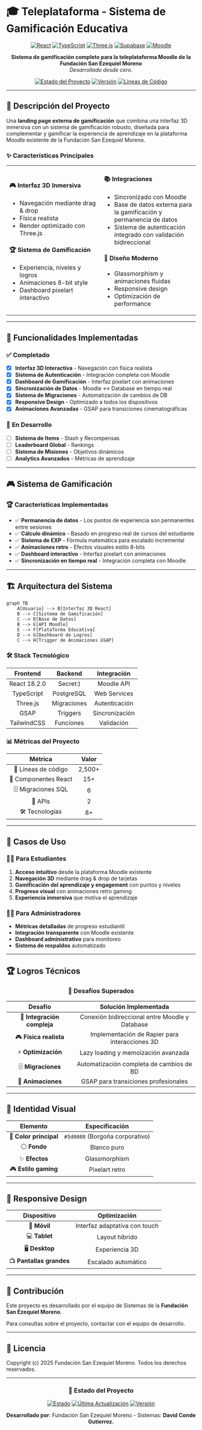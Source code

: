 # 🎓 Teleplataforma - Sistema de Gamificación Educativa

<div align="center">

[![React](https://img.shields.io/badge/React-18.2.0-61DAFB?style=for-the-badge&logo=react&logoColor=white)](https://reactjs.org/)
[![TypeScript](https://img.shields.io/badge/TypeScript-5.0.0-3178C6?style=for-the-badge&logo=typescript&logoColor=white)](https://www.typescriptlang.org/)
[![Three.js](https://img.shields.io/badge/Three.js-0.158.0-000000?style=for-the-badge&logo=three.js&logoColor=white)](https://threejs.org/)
[![Supabase](https://img.shields.io/badge/Supabase-3.0.0-3ECF8E?style=for-the-badge&logo=supabase&logoColor=white)](https://supabase.com/)
[![Moodle](https://img.shields.io/badge/Moodle-API-FF6B35?style=for-the-badge&logo=moodle&logoColor=white)](https://moodle.org/)

**Sistema de gamificación completo para la teleplataforma Moodle de la Fundación San Ezequiel Moreno**  
*Desarrollado desde cero.*

[![Estado del Proyecto](https://img.shields.io/badge/Estado-En%20Producción-brightgreen?style=for-the-badge)](#)
[![Versión](https://img.shields.io/badge/Versión-1.0.0-blue?style=for-the-badge)](#)
[![Líneas de Código](https://img.shields.io/badge/Líneas%20de%20Código-2500%2B-orange?style=for-the-badge)](#)

</div>

---

## 🎯 Descripción del Proyecto

Una **landing page externa de gamificación** que combina una interfaz 3D inmersiva con un sistema de gamificación robusto, diseñada para complementar y gamificar la experiencia de aprendizaje en la plataforma Moodle existente de la Fundación San Ezequiel Moreno.

### ✨ Características Principales

<table>
<tr>
<td width="50%">

#### 🎮 **Interfaz 3D Inmersiva**
- Navegación mediante drag & drop
- Física realista
- Render optimizado con Three.js

#### 🏆 **Sistema de Gamificación**
- Experiencia, niveles y logros
- Animaciones 8-bit style
- Dashboard pixelart interactivo

</td>
<td width="50%">

#### 📚 **Integraciones**
- Sincronizado con Moodle
- Base de datos externa para la gamificación y permanencia de datos
- Sistema de autenticación integrado con validación bidireccional

#### 🎨 **Diseño Moderno**
- Glassmorphism y animaciones fluidas
- Responsive design
- Optimización de performance

</td>
</tr>
</table>

---

## 🚀 Funcionalidades Implementadas

### ✅ **Completado**

- [x] **Interfaz 3D Interactiva** - Navegación con física realista
- [x] **Sistema de Autenticación** - Integración completa con Moodle
- [x] **Dashboard de Gamificación** - Interfaz pixelart con animaciones
- [x] **Sincronización de Datos** - Moodle ↔ Database en tiempo real
- [x] **Sistema de Migraciones** - Automatización de cambios de DB
- [x] **Responsive Design** - Optimizado a todos los dispositivos
- [x] **Animaciones Avanzadas** - GSAP para transiciones cinematográficas

### 🔄 **En Desarrollo**

- [ ] **Sistema de Items** - Stash y Recompensas
- [ ] **Leaderboard Global** - Rankings
- [ ] **Sistema de Misiones** - Objetivos dinámicos
- [ ] **Analytics Avanzados** - Métricas de aprendizaje

---

## 🎮 Sistema de Gamificación

### 🏆 **Características Implementadas**

- ✅ **Permanencia de datos** - Los puntos de experiencia son permanentes entre sesiones
- ✅ **Cálculo dinámico** - Basado en progreso real de cursos del estudiante
- ✅ **Sistema de EXP** - Fórmula matemática para escalado incremental
- ✅ **Animaciones retro** - Efectos visuales estilo 8-bits
- ✅ **Dashboard interactivo** - Interfaz pixelart con animaciones
- ✅ **Sincronización en tiempo real** - Integración completa con Moodle

---

## 🏗️ Arquitectura del Sistema

```mermaid
graph TB
    A[Usuario] --> B[Interfaz 3D React]
    B --> C[Sistema de Gamificación]
    C --> D[Base de Datos]
    B --> E[API Moodle]
    E --> F[Plataforma Educativa]
    D --> G[Dashboard de Logros]
    C --> H[Trigger de Animaciones GSAP]
```

### 🛠️ Stack Tecnológico

<div align="center">

| **Frontend** | **Backend** | **Integración** |
|:------------:|:-----------:|:---------------:|
| React 18.2.0 | Secret:) | Moodle API |
| TypeScript | PostgreSQL | Web Services |
| Three.js | Migraciones | Autenticación |
| GSAP | Triggers | Sincronización |
| TailwindCSS | Funciones | Validación |

</div>

### 📊 **Métricas del Proyecto**

<div align="center">

| **Métrica** | **Valor** |
|:-----------:|:---------:|
| 📝 Líneas de código | 2,500+ |
| 🧩 Componentes React | 15+ |
| 🗄️ Migraciones SQL | 6 |
| 🔗 APIs | 2 |
| 🛠️ Tecnologías | 8+ |

</div>

---

## 🎯 Casos de Uso

### 👨‍🎓 **Para Estudiantes**
1. **Acceso intuitivo** desde la plataforma Moodle existente
2. **Navegación 3D** mediante drag & drop de tarjetas
3. **Gamificación del aprendizaje y engagement** con puntos y niveles
4. **Progreso visual** con animaciones retro gaming
5. **Experiencia inmersiva** que motiva el aprendizaje

### 👨‍💼 **Para Administradores**
- **Métricas detalladas** de progreso estudiantil
- **Integración transparente** con Moodle existente
- **Dashboard administrativo** para monitoreo
- **Sistema de respaldos** automatizado

---

## 🏆 Logros Técnicos

<div align="center">

### 🎯 **Desafíos Superados**

| **Desafío** | **Solución Implementada** |
|:-----------:|:-------------------------:|
| 🔄 **Integración compleja** | Conexión bidireccional entre Moodle y Database |
| 🎮 **Física realista** | Implementación de Rapier para interacciones 3D |
| ⚡ **Optimización** | Lazy loading y memoización avanzada |
| 🗄️ **Migraciones** | Automatización completa de cambios de BD |
| 🎨 **Animaciones** | GSAP para transiciones profesionales |

</div>

---

## 🎨 Identidad Visual

<div align="center">

| **Elemento** | **Especificación** |
|:------------:|:-----------------:|
| 🎨 **Color principal** | `#5d0008` (Borgoña corporativo) |
| ⚪ **Fondo** | Blanco puro |
| ✨ **Efectos** | Glassmorphism |
| 🎮 **Estilo gaming** | Pixelart retro |

</div>

---

## 📱 Responsive Design

<div align="center">

| **Dispositivo** | **Optimización** |
|:---------------:|:----------------:|
| 📱 **Móvil** | Interfaz adaptativa con touch |
| 💻 **Tablet** | Layout híbrido |
| 🖥️ **Desktop** | Experiencia 3D |
| 📺 **Pantallas grandes** | Escalado automático |

</div>

---

## 🤝 Contribución

Este proyecto es desarrollado por el equipo de Sistemas de la **Fundación San Ezequiel Moreno**. 

Para consultas sobre el proyecto, contactar con el equipo de desarrollo.

---

## 📄 Licencia

Copyright (c) 2025 Fundación San Ezequiel Moreno. Todos los derechos reservados.

---

<div align="center">

### 🚀 **Estado del Proyecto**

[![Estado](https://img.shields.io/badge/Estado-En%20Producción-brightgreen?style=for-the-badge)](#)
[![Última Actualización](https://img.shields.io/badge/Última%20Actualización-Octubre%202025-blue?style=for-the-badge)](#)
[![Versión](https://img.shields.io/badge/Versión-1.0.0-purple?style=for-the-badge)](#)

**Desarrollado por**: Fundación San Ezequiel Moreno - Sistemas: **David Conde Gutierrez.**

</div>